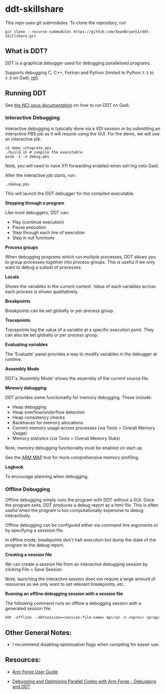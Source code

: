# ddt-skillshare

This repo uses git submodules. To clone the repository, run

```
git clone --recurse-submodules https://github.com/SeanBryan51/ddt-skillshare.git
```

## What is DDT?

DDT is a graphical debugger used for debugging parallelised programs.

Supports debugging C, C++, Fortran and Python (limited to Python `3.5` to `3.8` on Gadi, [ref](https://opus.nci.org.au/display/Help/Arm+HPC+Tools#ArmHPCTools-PythonProgramDebugging))

## Running DDT

See [the NCI opus documentation](https://opus.nci.org.au/display/Help/Arm+HPC+Tools#ArmHPCTools-DDT) on how to run DDT on Gadi.

### Interactive Debugging

Interactive debugging is typically done via a VDI session or by submitting an interactive PBS job as it will require using the GUI. For the demo, we will use an interactive job.

```
cd demo_integrate_mpi
./build.sh # compile the executable
qsub -I -X debug.pbs
```

Note, you will need to have X11 forwarding enabled when ssh'ing onto Gadi.

After the interactive job starts, run:

```
./debug.pbs
```

This will launch the DDT debugger for the compiled executable.

**Stepping through a program**

Like most debuggers, DDT can:

- Play (continue execution)
- Pause execution
- Step through each line of execution
- Step in out functions

**Process groups**

When debugging programs which run multiple processes, DDT allows you to group processes together into process groups. This is useful if we only want to debug a subset of processes.

**Locals**

Shows the variables in the current context. Value of each variables across each process is shown qualitatively.

**Breakpoints**

Breakpoints can be set globally or per process group.

**Tracepoints**

Tracepoints log the value of a variable at a specific execution point. They can also be set globally or per process group.

**Evaluating variables**

The 'Evaluate' panel provides a way to modify variables in the debugger at runtime.

**Assembly Mode**

DDT's 'Assembly Mode' shows the assembly of the current source file.

**Memory debugging**

DDT provides some functionality for memory debugging. These include:

- Heap debugging
- Heap overflow/underflow detection
- Heap consistency checks
- Backtraces for memory allocations
- Current memory usage across processes (via Tools > Overall Memory Usage)
- Memory statistics (via Tools > Overall Memory Stats)

Note, memory debugging functionality must be enabled on start up.

See the [ARM MAP](https://developer.arm.com/documentation/101136/22-1-3/MAP/Get-started-with-MAP/Welcome-page) tool for more comprehensive memory profiling.

**Logbook**

To encourage planning when debugging.

### Offline Debugging

Offline debugging simply runs the program with DDT without a GUI. Once the program exits, DDT produces a debug report as a html file. This is often useful when the program is too computationally expensive to debug interactively.

Offline debugging can be configured either via command line arguments or by specifying a sesssion file.

In offline mode, breakpoints don't halt execution but dump the state of the program to the debug report.

**Creating a session file**

We can create a session file from an interactive debugging session by clicking File > Save Session.

Note, launching the interactive session does not require a large amount of resources as we only want to set  relevant breakpoints, etc.

**Running an offline debugging session with a session file**

The following command runs an offline a debugging session with a generated session file:

`ddt -offline --ddtsession=<session-file-name> mpirun -n <nproc> <prog>`

## Other General Notes:

- I recommend disabling optimisation flags when compiling for easier use.

## Resources:

- [Arm Forge User Guide](https://developer.arm.com/documentation/101136/22-1-3/DDT)

- [Debugging and Optimizing Parallel Codes with Arm Forge - Debugging and DDT](https://www.youtube.com/watch?v=FEqYrmPTdhM&ab_channel=ARCHER2HPC)

